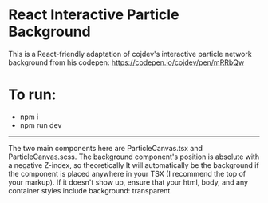 # React Interactive Particle Background

This is a React-friendly adaptation of cojdev's interactive particle network background from his codepen: https://codepen.io/cojdev/pen/mRRbQw

# To run:
- npm i
- npm run dev

--------------------------------------------------

The two main components here are ParticleCanvas.tsx and ParticleCanvas.scss. The background component's position is absolute with a negative Z-index, so theoretically It will automatically be the background if the component is placed anywhere in your TSX (I recommend the top of your markup). If it doesn't show up, ensure that your html, body, and any container styles include background: transparent.